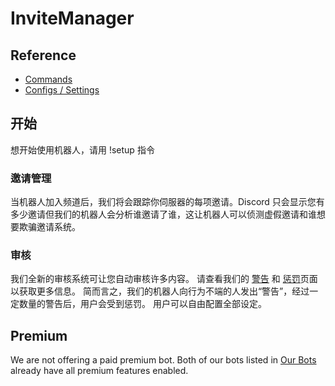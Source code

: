 # InviteManager

## Reference

- [Commands](/zh-CN/reference/commands.md)
- [Configs / Settings](/zh-CN/reference/settings.md)

## 开始

想开始使用机器人，请用 !setup 指令

### 邀请管理

当机器人加入频道后，我们将会跟踪你伺服器的每项邀请。Discord 只会显示您有多少邀请但我们的机器人会分析谁邀请了谁，这让机器人可以侦测虚假邀请和谁想要欺骗邀请系统。

### 审核

我们全新的审核系统可让您自动审核许多内容。 请查看我们的 [警告](/zh-CN/modules/moderation/strikes.md) 和 [惩罚](/zh-CN/modules/moderation/punishments.md)页面以获取更多信息。 简而言之，我们的机器人向行为不端的人发出“警告”，经过一定数量的警告后，用户会受到惩罚。 用户可以自由配置全部设定。

## Premium

We are not offering a paid premium bot. Both of our bots listed in [Our Bots](/zh-CN/getting-started/our-bots.md) already have all premium features enabled.
